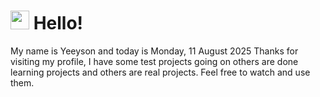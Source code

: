 <h1>
    <img src="https://emojis.slackmojis.com/emojis/images/1643510097/45343/hi.gif?1643510097" width="30"/> 
    Hello!
 </h1>
 <p>
    My name is Yeeyson and today is Monday, 11 August 2025
    Thanks for visiting my profile, I have some test projects going on others are done learning projects and others are real projects.
    Feel free to watch and use them.
 </p>